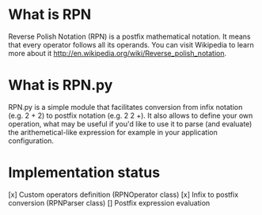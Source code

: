 What is RPN
===========

Reverse Polish Notation (RPN) is a postfix mathematical notation. It means that every operator follows all its operands. You can visit Wikipedia to learn more about it http://en.wikipedia.org/wiki/Reverse_polish_notation.

What is RPN.py
==============

RPN.py is a simple module that facilitates conversion from infix notation (e.g. 2 + 2) to postfix notation (e.g. 2 2 +). It also allows to define your own operation, what may be useful if you'd like to use it to parse (and evaluate) the arithemetical-like expression for example in your application configuration.

Implementation status
=====================
[x] Custom operators definition (RPNOperator class)
[x] Infix to postfix conversion (RPNParser class)
[] Postfix expression evaluation

